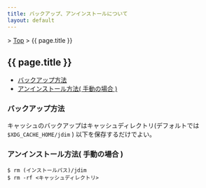 ```yaml
---
title: バックアップ、アンインストールについて
layout: default
---
```


&gt; [Top](../) &gt; {{ page.title }}

## {{ page.title }}

- [バックアップ方法](#backup)
- [アンインストール方法( 手動の場合 )](#uninstall-manual)


<a name="backup"></a>
### バックアップ方法
キャッシュのバックアップはキャッシュディレクトリ(デフォルトでは `$XDG_CACHE_HOME/jdim` )
以下を保存するだけでよい。


<a name="uninstall-manual"></a>
### アンインストール方法( 手動の場合 )
```
$ rm (インストールパス)/jdim
$ rm -rf <キャッシュディレクトリ>
```
